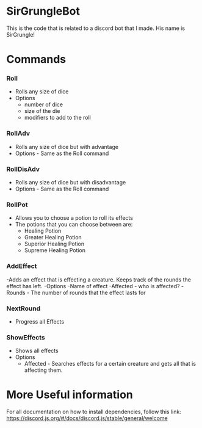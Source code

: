 # SirGrungleBot
This is the code that is related to a discord bot that I made. His name is SirGrungle!

# Commands
### Roll
* Rolls any size of dice
* Options
  - number of dice
  - size of the die
  - modifiers to add to the roll
    
### RollAdv
* Rolls any size of dice but with advantage
* Options - Same as the Roll command

### RollDisAdv
- Rolls any size of dice but with disadvantage
- Options - Same as the Roll command

### RollPot
  - Allows you to choose a potion to roll its effects
  - The potions that you can choose between are:
    - Healing Potion
    - Greater Healing Potion
    - Superior Healing Potion
    - Supreme Healing Potion

### AddEffect
  -Adds an effect that is effecting a creature. Keeps track of the rounds the effect has left.
  -Options
    -Name of effect
    -Affected - who is affected?
    -Rounds - The number of rounds that the effect lasts for

### NextRound
  - Progress all Effects

### ShowEffects
  - Shows all effects
  - Options
    - Affected - Searches effects for a certain creature and gets all that is affecting them.


# More Useful information

For all documentation on how to install dependencies, follow this link: https://discord.js.org/#/docs/discord.js/stable/general/welcome
